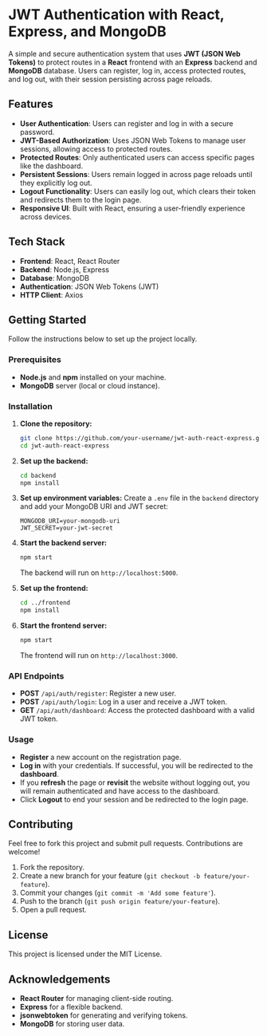 # JWT Authentication with React, Express, and MongoDB

A simple and secure authentication system that uses **JWT (JSON Web Tokens)** to protect routes in a **React** frontend with an **Express** backend and **MongoDB** database. Users can register, log in, access protected routes, and log out, with their session persisting across page reloads.

## Features

- **User Authentication**: Users can register and log in with a secure password.
- **JWT-Based Authorization**: Uses JSON Web Tokens to manage user sessions, allowing access to protected routes.
- **Protected Routes**: Only authenticated users can access specific pages like the dashboard.
- **Persistent Sessions**: Users remain logged in across page reloads until they explicitly log out.
- **Logout Functionality**: Users can easily log out, which clears their token and redirects them to the login page.
- **Responsive UI**: Built with React, ensuring a user-friendly experience across devices.

## Tech Stack

- **Frontend**: React, React Router
- **Backend**: Node.js, Express
- **Database**: MongoDB
- **Authentication**: JSON Web Tokens (JWT)
- **HTTP Client**: Axios

## Getting Started

Follow the instructions below to set up the project locally.

### Prerequisites

- **Node.js** and **npm** installed on your machine.
- **MongoDB** server (local or cloud instance).

### Installation

1. **Clone the repository:**

    ```bash
    git clone https://github.com/your-username/jwt-auth-react-express.git
    cd jwt-auth-react-express
    ```

2. **Set up the backend:**

    ```bash
    cd backend
    npm install
    ```

3. **Set up environment variables:** Create a `.env` file in the `backend` directory and add your MongoDB URI and JWT secret:

    ```env
    MONGODB_URI=your-mongodb-uri
    JWT_SECRET=your-jwt-secret
    ```

4. **Start the backend server:**

    ```bash
    npm start
    ```

    The backend will run on `http://localhost:5000`.

5. **Set up the frontend:**

    ```bash
    cd ../frontend
    npm install
    ```

6. **Start the frontend server:**

    ```bash
    npm start
    ```

    The frontend will run on `http://localhost:3000`.

### API Endpoints

- **POST** `/api/auth/register`: Register a new user.
- **POST** `/api/auth/login`: Log in a user and receive a JWT token.
- **GET** `/api/auth/dashboard`: Access the protected dashboard with a valid JWT token.

### Usage

- **Register** a new account on the registration page.
- **Log in** with your credentials. If successful, you will be redirected to the **dashboard**.
- If you **refresh** the page or **revisit** the website without logging out, you will remain authenticated and have access to the dashboard.
- Click **Logout** to end your session and be redirected to the login page.


## Contributing

Feel free to fork this project and submit pull requests. Contributions are welcome!

1. Fork the repository.
2. Create a new branch for your feature (`git checkout -b feature/your-feature`).
3. Commit your changes (`git commit -m 'Add some feature'`).
4. Push to the branch (`git push origin feature/your-feature`).
5. Open a pull request.

## License

This project is licensed under the MIT License.

## Acknowledgements

- **React Router** for managing client-side routing.
- **Express** for a flexible backend.
- **jsonwebtoken** for generating and verifying tokens.
- **MongoDB** for storing user data.



